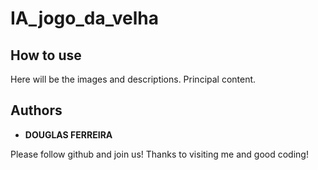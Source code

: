 # IA_jogo_da_velha
 
## How to use
 
Here will be the images and descriptions. Principal content.
 
 
## Authors
 
* **DOUGLAS FERREIRA**
 
 
Please follow github and join us!
Thanks to visiting me and good coding!
